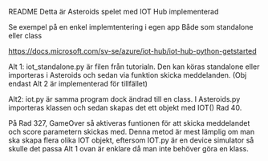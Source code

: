 README
Detta är Asteroids spelet med IOT Hub implementerad

Se exempel på en enkel implemtentering i egen app Både som standalone eller class

https://docs.microsoft.com/sv-se/azure/iot-hub/iot-hub-python-getstarted

Alt 1: iot_standalone.py är filen från tutorialn. Den kan köras standalone eller importeras i Asteroids och sedan via funktion
skicka meddelanden. (Obj endast Alt 2 är implementerad för tillfället)

Alt2:
iot.py är samma program dock ändrad till en class. I Asteroids.py importeras klassen och sedan skapas det ett objekt med IOT() Rad 40. 

På Rad 327, GameOver så aktiveras funtionen för att skicka meddelandet och score parametern skickas med. 
Denna metod är mest lämplig om man ska skapa flera olika IOT objekt, eftersom IOT.py är en device simulator så skulle det passa
Alt 1 ovan är enklare då man inte behöver göra en klass.
